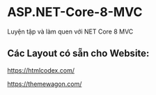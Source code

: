 # ASP.NET-Core-8-MVC
Luyện tập và làm quen với NET Core 8 MVC

## Các Layout có sẵn cho Website:

https://htmlcodex.com/

https://themewagon.com/